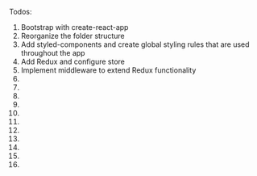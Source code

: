 Todos: 

1. Bootstrap with create-react-app
2. Reorganize the folder structure 
3. Add styled-components and create global styling rules that are used throughout the app
4. Add Redux and configure store 
5. Implement middleware to extend Redux functionality
6. 
7. 
8. 
9. 
10. 
11. 
12. 
13. 
14. 
15. 
16. 

